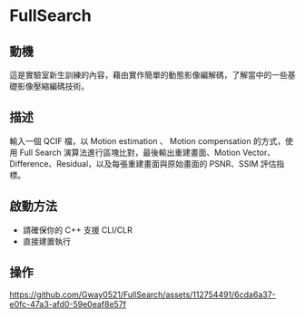 # FullSearch

## 動機
這是實驗室新生訓練的內容，藉由實作簡單的動態影像編解碼，了解當中的一些基礎影像壓縮編碼技術。

## 描述
輸入一個 QCIF 檔，以 Motion estimation 、 Motion compensation 的方式，使用 Full Search 演算法進行區塊比對，最後輸出重建畫面、Motion Vector、Difference、Residual，以及每張重建畫面與原始畫面的 PSNR、SSIM 評估指標。

## 啟動方法
- 請確保你的 C++ 支援 CLI/CLR
- 直接建置執行

## 操作

https://github.com/Gway0521/FullSearch/assets/112754491/6cda6a37-e0fc-47a3-afd0-59e0eaf8e57f





